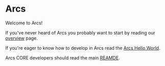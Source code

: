 
# Arcs
Welcome to Arcs!

If you've never heard of Arcs you probably want to start by reading our [overview](overview.md) page.

If you're eager to know how to develop in Arcs read the [Arcs Hello World](getting-started.md).

Arcs CORE developers should read the main [REAMDE](https://github.com/arcs).


